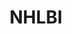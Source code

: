 ---
# This topic lives at
# https://digital.gov/topics/nhlbi

# Topic Title
title: "NHLBI"

# description — keep it short and clear
summary: ""

# Weight
weight: 1

# For more information on managing topics,
# see https://github.com/GSA/digitalgov.gov/wiki/topics
---